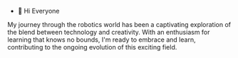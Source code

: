 - 👋 Hi Everyone
  
My journey through the robotics world has been a captivating exploration of the blend between technology and creativity. With an enthusiasm for learning that knows no bounds, I'm ready to embrace and learn, contributing to the ongoing evolution of this exciting field.
